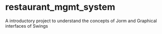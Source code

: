 # restaurant_mgmt_system
A introductory project to understand the concepts of Jorm and Graphical interfaces of Swings
